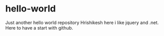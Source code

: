 # hello-world
Just another hello world repository
Hrishikesh here i like jquery and .net. Here to have a start with github.

